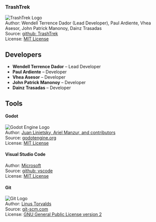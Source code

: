
### TrashTrek
![TrashTrek Logo](/assets/logo/trash_trek_logo.png)  
Author: Wendell Terrence Dador (Lead Developer), Paul Ardiente, Vhea Asesor, John Patrick Manonoy, Dainz Trasadas  
Source: [github: TrashTrek](https://github.com/your-repo-link)  
License: [MIT License](LICENSE.txt)  

## Developers
- **Wendell Terrence Dador** – Lead Developer  
- **Paul Ardiente** – Developer  
- **Vhea Asesor** – Developer  
- **John Patrick Manonoy** – Developer  
- **Dainz Trasadas** – Developer  

## Tools
#### Godot
![Godot Engine Logo](/assets/tools/godot_logo.png)  
Author: [Juan Linietsky, Ariel Manzur, and contributors](https://godotengine.org/contact)  
Source: [godotengine.org](https://godotengine.org/)  
License: [MIT License](https://github.com/godotengine/godot/blob/master/LICENSE.txt)  

#### Visual Studio Code
Author: [Microsoft](https://opensource.microsoft.com/)  
Source: [github: vscode](https://github.com/microsoft/vscode)  
License: [MIT License](https://github.com/microsoft/vscode/blob/main/LICENSE.txt)

#### Git
![Git Logo](/assets/tools/git_logo.png)  
Author: [Linus Torvalds](https://github.com/torvalds)  
Source: [git-scm.com](https://git-scm.com/downloads)  
License: [GNU General Public License version 2](https://opensource.org/licenses/GPL-2.0)  

